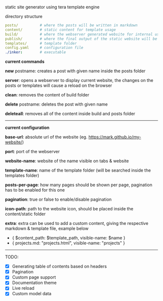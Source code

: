 static site generator using tera template engine

directory structure
```yaml
posts/          # where the posts will be written in markdown
content/        # static content for template usage
build/          # where the webserver generated website for internal usage
publish/        # where the final output of the static website will be generated
templates/      # template folder
config.yaml     # configuration file
./inker:        # executable
```

**current commands**

**new** postname: creates a post with given name inside the posts folder

**server**: opens a webserver to display current website, the changes on the posts or templates will cause a reload on the browser

**clean**: removes the content of build folder

**delete** postname: deletes the post with given name

**deleteall**: removes all of the content inside build and posts folder

---

**current configuration**

**base-url**: absolute url of the website (eg. https://mark.github.io/my-website/) 

**port**: port of the webserver

**website-name**: website of the name visible on tabs & website

**template-name**: name of the template folder (will be searched inside the templates folder)

**posts-per-page**: how many pages should be shown per page, pagination has to be enabled for this one

**pagination**: true or false to enable/disable pagination

**icon-path**: path to the website icon, should be placed inside the content/static folder

**extra**: extra can be used to add a custom content, giving the respective markdown & template file, example below 
- { $content_path: $template_path, visible-name: $name }
- { projects.md: "projects.html", visible-name: "projects" }

* * *

TODO:
- [x] Generating table of contents based on headers
- [x] Pagination
- [x] Custom page support
- [x] Documentation theme
- [x] Live reload
- [x] Custom model data